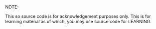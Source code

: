 NOTE:

This so source code is for acknowledgement purposes only. This is for learning material as of which, you may use source code for LEARNING.

